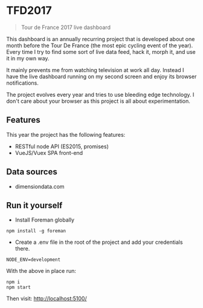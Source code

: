 # TFD2017

> Tour de France 2017 live dashboard

This dashboard is an annually recurring project that is developed about one
month before the Tour De France (the most epic cycling event of the year). Every
time I try to find some sort of live data feed, hack it, morph it, and use it in
my own way.

It mainly prevents me from watching television at work all day. Instead I have
the live dashboard running on my second screen and enjoy its browser
notifications.

The project evolves every year and tries to use bleeding edge technology. I
don't care about your browser as this project is all about experimentation.

## Features
This year the project has the following features:

* RESTful node API (ES2015, promises)
* VueJS/Vuex SPA front-end

## Data sources

* dimensiondata.com

## Run it yourself

* Install Foreman globally

````
npm install -g foreman
````

* Create a .env file in the root of the project and add your credentials there.

```
NODE_ENV=development
```

With the above in place run:
```
npm i
npm start
```

Then visit:
[http://localhost:5100/](http://localhost:5100)
